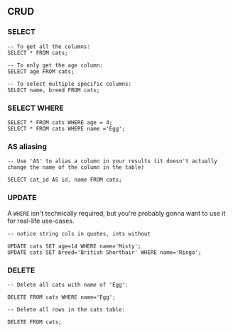 ## CRUD

### SELECT
```
-- To get all the columns:
SELECT * FROM cats;

-- To only get the age column:
SELECT age FROM cats;

-- To select multiple specific columns:
SELECT name, breed FROM cats;
```

### SELECT WHERE
```
SELECT * FROM cats WHERE age = 4;    
SELECT * FROM cats WHERE name ='Egg';
```

### AS aliasing
```
-- Use 'AS' to alias a column in your results (it doesn't actually change the name of the column in the table)

SELECT cat_id AS id, name FROM cats;
```

### UPDATE
A `WHERE` isn't technically required, but you're probably gonna want to use it for real-life use-cases.
```
-- notice string cols in quotes, ints without

UPDATE cats SET age=14 WHERE name='Misty';
UPDATE cats SET breed='British Shorthair' WHERE name='Ringo'; 
```

### DELETE
```
-- Delete all cats with name of 'Egg':

DELETE FROM cats WHERE name='Egg';

-- Delete all rows in the cats table:

DELETE FROM cats;
```
